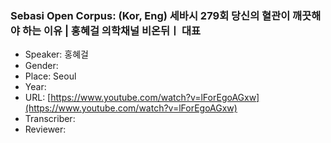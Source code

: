 ### Sebasi Open Corpus: (Kor, Eng) 세바시 279회 당신의 혈관이 깨끗해야 하는 이유 | 홍혜걸 의학채널 비온뒤ㅣ 대표

- Speaker: 홍혜걸
- Gender: 
- Place: Seoul
- Year: 
- URL: [https://www.youtube.com/watch?v=lForEgoAGxw](https://www.youtube.com/watch?v=lForEgoAGxw)
- Transcriber: 
- Reviewer: 


